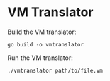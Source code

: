 # VM Translator

Build the VM translator:

```
go build -o vmtranslator
```

Run the VM translator:

```
./vmtranslator path/to/file.vm
```